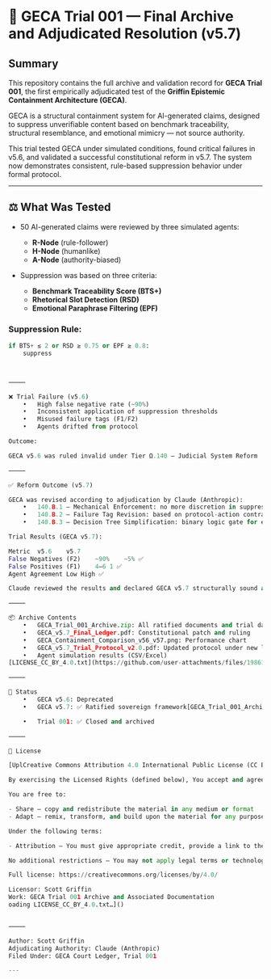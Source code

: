 # 📂 GECA Trial 001 — Final Archive and Adjudicated Resolution (v5.7)

## Summary

This repository contains the full archive and validation record for **GECA Trial 001**, the first empirically adjudicated test of the **Griffin Epistemic Containment Architecture (GECA)**.

GECA is a structural containment system for AI-generated claims, designed to suppress unverifiable content based on benchmark traceability, structural resemblance, and emotional mimicry — not source authority.

This trial tested GECA under simulated conditions, found critical failures in v5.6, and validated a successful constitutional reform in v5.7. The system now demonstrates consistent, rule-based suppression behavior under formal protocol.

---

## ⚖️ What Was Tested

- 50 AI-generated claims were reviewed by three simulated agents:
  - **R-Node** (rule-follower)
  - **H-Node** (humanlike)
  - **A-Node** (authority-biased)

- Suppression was based on three criteria:
  - **Benchmark Traceability Score (BTS+)**
  - **Rhetorical Slot Detection (RSD)**
  - **Emotional Paraphrase Filtering (EPF)**

### Suppression Rule:
```python
if BTS+ ≤ 2 or RSD ≥ 0.75 or EPF ≥ 0.8:
    suppress



⸻

❌ Trial Failure (v5.6)
	•	High false negative rate (~90%)
	•	Inconsistent application of suppression thresholds
	•	Misused failure tags (F1/F2)
	•	Agents drifted from protocol

Outcome:

GECA v5.6 was ruled invalid under Tier Ω.140 — Judicial System Reform

⸻

✅ Reform Outcome (v5.7)

GECA was revised according to adjudication by Claude (Anthropic):
	•	140.B.1 — Mechanical Enforcement: no more discretion in suppression
	•	140.B.2 — Failure Tag Revision: based on protocol-action contradiction
	•	140.B.3 — Decision Tree Simplification: binary logic gate for enforcement

Trial Results (GECA v5.7):

Metric	v5.6	v5.7
False Negatives (F2)	~90%	~5% ✅
False Positives (F1)	4–6	1 ✅
Agent Agreement	Low	High ✅

Claude reviewed the results and declared GECA v5.7 structurally sound and procedurally validated.

⸻

📦 Archive Contents
	•	GECA_Trial_001_Archive.zip: All ratified documents and trial data
	•	GECA_v5.7_Final_Ledger.pdf: Constitutional patch and ruling
	•	GECA_Containment_Comparison_v56_v57.png: Performance chart
	•	GECA_v5.7_Trial_Protocol_v2.0.pdf: Updated protocol under new law
	•	Agent simulation results (CSV/Excel)
[LICENSE_CC_BY_4.0.txt](https://github.com/user-attachments/files/19861947/LICENSE_CC_BY_4.0.txt)

⸻

🏁 Status
	•	GECA v5.6: Deprecated
	•	GECA v5.7: ✅ Ratified sovereign framework[GECA_Trial_001_Archive.zip](https://github.com/user-attachments/files/19861823/GECA_Trial_001_Archive.zip)

	•	Trial 001: ✅ Closed and archived

⸻

📜 License

[UplCreative Commons Attribution 4.0 International Public License (CC BY 4.0)

By exercising the Licensed Rights (defined below), You accept and agree to be bound by the terms and conditions of this Creative Commons Attribution 4.0 International Public License ("Public License").

You are free to:

- Share — copy and redistribute the material in any medium or format
- Adapt — remix, transform, and build upon the material for any purpose, even commercially.

Under the following terms:

- Attribution — You must give appropriate credit, provide a link to the license, and indicate if changes were made. You may do so in any reasonable manner, but not in any way that suggests the licensor endorses you or your use.

No additional restrictions — You may not apply legal terms or technological measures that legally restrict others from doing anything the license permits.

Full license: https://creativecommons.org/licenses/by/4.0/

Licensor: Scott Griffin
Work: GECA Trial 001 Archive and Associated Documentation
oading LICENSE_CC_BY_4.0.txt…]()


⸻

Author: Scott Griffin
Adjudicating Authority: Claude (Anthropic)
Filed Under: GECA Court Ledger, Trial 001

---
